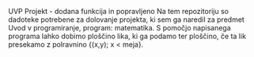 UVP Projekt - dodana funkcija in popravljeno
Na tem repozitoriju so dadoteke potrebene za dolovanje projekta, ki sem ga naredil za predmet Uvod v programiranje, program: matematika. 
S pomočjo napisanega programa lahko dobimo ploščino lika, ki ga podamo ter ploščino, če ta lik presekamo z polravnino {(x,y); x < meja}. 
